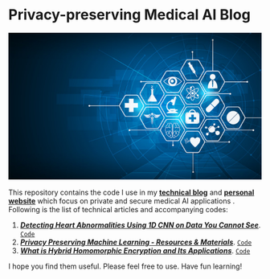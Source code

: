# Privacy-preserving Medical AI Blog

<p align="center">
  <img src="./assets/banner.jpg"/>
</p>

This repository contains the code I use in my [**technical blog**](https://encryptedlearner.com/) and [**personal website**](https://khoaduynguyen.com) which focus on private and secure medical AI applications . Following is the list of technical articles and accompanying codes:  
1. [***Detecting Heart Abnormalities Using 1D CNN on Data You Cannot See***](https://towardsdatascience.com/detecting-heart-abnormalities-using-1d-cnn-on-data-you-cannot-see-with-pysyft-735481a952d8). [`Code`](./ecg-split-1DCNN-PySyft/)
2. [***Privacy Preserving Machine Learning - Resources & Materials***](https://khoaduynguyen.com/blog/ppml-resources-materials#/). [`Code`](https://github.com/khoaguin/ppml-materials)
3. [***What is Hybrid Homomorphic Encryption and Its Applications***](). [`Code`](./what-is-hhe/)


I hope you find them useful. Please feel free to use. Have fun learning!
